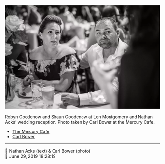 ![Robyn and Shaun Goodenow at Len Montgomery and Nathan Acks’ wedding reception](assets/2019-06-29-set-3-the-reception-41.webp)

Robyn Goodenow and Shaun Goodenow at Len Montgomery and Nathan Acks’ wedding reception. Photo taken by Carl Bower at the Mercury Cafe.

* [The Mercury Cafe](http://mercurycafe.com)
* [Carl Bower](https://carlbowerphotos.com)

- - - -

<span aria-hidden="true">👥</span> Nathan Acks (text) & Carl Bower (photo)  
<span aria-hidden="true">📅</span> June 29, 2019 18:28:19

